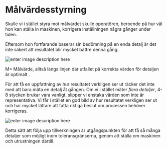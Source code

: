 # Målvärdesstyrning

Skulle vi i stället styra mot målvärdet skulle operatören, beroende på hur väl hon kan ställa in maskinen, korrigera inställningen några gånger under tiden.

Eftersom hon fortfarande baserar sin bedömning på en enda detalj är det inte säkert att resultatet blir mycket bättre denna gång.

![enter image description here](https://lernia.itslearning.com/data/1821/C33238/Bilder/Produktionsteknik%20&%20Ekonomi/image200.jpg)

M= Målvärde, alltså längs linjen där utfallet på korrekta värden för detaljen är optimalt .

För att få en uppfattning av hur resultatet verkligen ser ut räcker det inte med att bara mäta en detalj åt gången. Om vi i stället mäter _flera detaljer_, 4-8 stycken brukar vara vanligt, slipper vi enstaka värden som inte är representativa. Vi får i stället en god bild av hur resultatet verkligen ser ut och har mycket lättare att fatta riktiga beslut om processen behöver korrigeras.

![enter image description here](https://lernia.itslearning.com/data/1821/C33238/Bilder/Produktionsteknik%20&%20Ekonomi/image202.jpg)

Detta sätt att följa upp tillverkningen är utgångspunkten för att få så många detaljer som möjligt inom toleransgränserna, genom att ställa om maskinen och utrustningen därtill.
